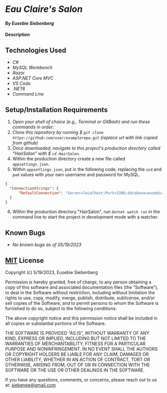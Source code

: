 # _Eau Claire's Salon_

#### By _**Eusebie Siebenberg**_

#### Description

## Technologies Used

* _C#_
* _MySQL Workbench_
* _Razor_
* _ASP.NET Core MVC_
* _VS Code_
* _.NET6_
* _Command Line_

## Setup/Installation Requirements

1. _Open your shell of choice (e.g., Terminal or GitBash) and run these commands in order:_
2. _Clone this repository by running $ `git clone https://github.com/user/examplerepo.git` (replace url with link copied from github)_
3. _Once downloaded, navigate to this project's production directory called "HairSalon" with $ `cd HairSalon`._
4. Within the production directory create a new file called `appsettings.json`.
5. Within `appsettings.json`, put in the following code, replacing the `uid` and `pwd` values with your own username and password for MySQL.

```json
{
  "ConnectionStrings": {
      "DefaultConnection": "Server=localhost;Port=3306;database=eusebie_siebenberg;uid=root;pwd=epicodus;"
  }
}
```
6. Within the production directory "HairSalon", run `dotnet watch run` in the command line to start the project in development mode with a watcher.

## Known Bugs 

* _No known bugs as of 05/19/2023_

## [MIT](https://opensource.org/license/mit/) License

Copyright (c) 5/19/2023, Eusebie Siebenberg

Permission is hereby granted, free of charge, to any person obtaining a copy of this software and associated documentation files (the “Software”), to deal in the Software without restriction, including without limitation the rights to use, copy, modify, merge, publish, distribute, sublicense, and/or sell copies of the Software, and to permit persons to whom the Software is furnished to do so, subject to the following conditions:

The above copyright notice and this permission notice shall be included in all copies or substantial portions of the Software.

THE SOFTWARE IS PROVIDED “AS IS”, WITHOUT WARRANTY OF ANY KIND, EXPRESS OR IMPLIED, INCLUDING BUT NOT LIMITED TO THE WARRANTIES OF MERCHANTABILITY, FITNESS FOR A PARTICULAR PURPOSE AND NONINFRINGEMENT. IN NO EVENT SHALL THE AUTHORS OR COPYRIGHT HOLDERS BE LIABLE FOR ANY CLAIM, DAMAGES OR OTHER LIABILITY, WHETHER IN AN ACTION OF CONTRACT, TORT OR OTHERWISE, ARISING FROM, OUT OF OR IN CONNECTION WITH THE SOFTWARE OR THE USE OR OTHER DEALINGS IN THE SOFTWARE.

If you have any questions, comments, or concerns, please reach out to us at: siebenee@gmail.com